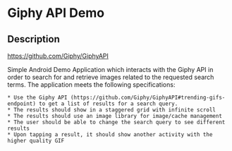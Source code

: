 # Giphy API Demo

## Description
https://github.com/Giphy/GiphyAPI

Simple Android Demo Application which interacts with the Giphy API in order to search for and
retrieve images related to the requested search terms. The application meets the following
specifications:

    * Use the Giphy API (https://github.com/Giphy/GiphyAPI#trending-gifs-endpoint) to get a list of results for a search query.
    * The results should show in a staggered grid with infinite scroll
    * The results should use an image library for image/cache management
    * The user should be able to change the search query to see different results
    * Upon tapping a result, it should show another activity with the higher quality GIF
